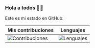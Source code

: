 ### Hola a todos 👋🏻

Este es mi estado en GitHub:

<!--
**Truenotierra73/Truenotierra73** is a ✨ _special_ ✨ repository because its `README.md` (this file) appears on your GitHub profile.

Here are some ideas to get you started:

- 🔭 I’m currently working on ...
- 🌱 I’m currently learning ...
- 👯 I’m looking to collaborate on ...
- 🤔 I’m looking for help with ...
- 💬 Ask me about ...
- 📫 How to reach me: ...
- 😄 Pronouns: ...
- ⚡ Fun fact: ...
-->

[Contribuciones]: https://github-readme-stats.vercel.app/api?username=Truenotierra73&show_icons=true&include_all_commit=true&theme=onedark
[Lenguajes]: https://github-readme-stats.vercel.app/api/top-langs/?username=anuraghazra&layout=compact&show_icons=true&langs_count=20&theme=onedark

| Mis contribuciones | Lenguajes
| ----------- | -----------
| ![Contribuciones] | ![Lenguajes]|
